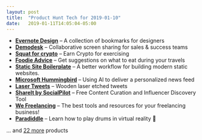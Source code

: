 ```yaml
---
layout: post
title:  "Product Hunt Tech for 2019-01-10"
date:   2019-01-11T14:05:04-05:00
---
```


* **[Evernote Design](https://www.producthunt.com/posts/evernote-design?utm_campaign=producthunt-api&utm_medium=api&utm_source=Application%3A+Daily+Digest+RSS+%28ID%3A+3202%29)** – A collection of bookmarks for designers
* **[Demodesk](https://www.producthunt.com/posts/demodesk?utm_campaign=producthunt-api&utm_medium=api&utm_source=Application%3A+Daily+Digest+RSS+%28ID%3A+3202%29)** – Collaborative screen sharing for sales & success teams
* **[Squat for crypto](https://www.producthunt.com/posts/squat-for-crypto?utm_campaign=producthunt-api&utm_medium=api&utm_source=Application%3A+Daily+Digest+RSS+%28ID%3A+3202%29)** – Earn Crypto for exercising
* **[Foodie Advice](https://www.producthunt.com/posts/foodie-advice?utm_campaign=producthunt-api&utm_medium=api&utm_source=Application%3A+Daily+Digest+RSS+%28ID%3A+3202%29)** – Get suggestions on what to eat during your travels
* **[Static Site Boilerplate](https://www.producthunt.com/posts/static-site-boilerplate?utm_campaign=producthunt-api&utm_medium=api&utm_source=Application%3A+Daily+Digest+RSS+%28ID%3A+3202%29)** – A better workflow for building modern static websites.
* **[Microsoft Hummingbird](https://www.producthunt.com/posts/microsoft-hummingbird?utm_campaign=producthunt-api&utm_medium=api&utm_source=Application%3A+Daily+Digest+RSS+%28ID%3A+3202%29)** – Using AI to deliver a personalized news feed
* **[Laser Tweets](https://www.producthunt.com/posts/laser-tweets?utm_campaign=producthunt-api&utm_medium=api&utm_source=Application%3A+Daily+Digest+RSS+%28ID%3A+3202%29)** – Wooden laser etched tweets
* **[ShareIt by SocialPilot](https://www.producthunt.com/posts/shareit-by-socialpilot?utm_campaign=producthunt-api&utm_medium=api&utm_source=Application%3A+Daily+Digest+RSS+%28ID%3A+3202%29)** – Free Content Curation and Influencer Discovery Tool
* **[We Freelancing](https://www.producthunt.com/posts/we-freelancing?utm_campaign=producthunt-api&utm_medium=api&utm_source=Application%3A+Daily+Digest+RSS+%28ID%3A+3202%29)** – The best tools and resources for your freelancing business!
* **[Paradiddle](https://www.producthunt.com/posts/paradiddle?utm_campaign=producthunt-api&utm_medium=api&utm_source=Application%3A+Daily+Digest+RSS+%28ID%3A+3202%29)** – Learn how to play drums in virtual reality 🥁

… and [22 more](https://www.producthunt.com/tech) products